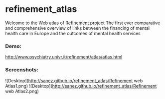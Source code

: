 # refinement_atlas
Welcome to the Web atlas of [Refinement project](http://refinementproject.eu/)
The first ever comparative and comprehensive overview of links between the financing of mental health care in Europe and the outcomes of mental health services
### Demo:
http://www.psychiatry.univr.it/refinement/atlas/atlas.html
### Screenshots:

![Desktop](http://sanez.github.io/refinement_atlas/Refinement web Atlas1.png)
![Desktop](http://sanez.github.io/refinement_atlas/Refinement web Atlas2.png)
